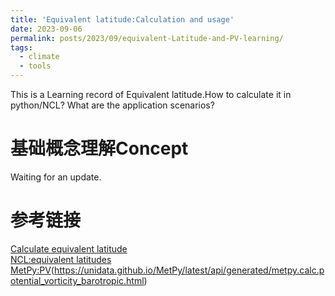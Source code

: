 ```yaml
---
title: 'Equivalent latitude:Calculation and usage'
date: 2023-09-06
permalink: posts/2023/09/equivalent-Latitude-and-PV-learning/
tags:
  - climate
  - tools
---
```

This is a Learning record of Equivalent latitude.How to calculate it in python/NCL? What are the application scenarios?

**基础概念理解Concept**
======
Waiting for an update.

参考链接
======
[Calculate equivalent latitude](https://www.bodekerscientific.com/other/useful-papers-reports-tools/calculate-equivalent-latitude)  
[NCL:equivalent latitudes](https://www.ncl.ucar.edu/Applications/equiv_lat.shtml#:~:text=NCL)
[MetPy:PV](https://unidata.github.io/MetPy/latest/api/generated/metpy.calc.potential_vorticity_baroclinic.html)(https://unidata.github.io/MetPy/latest/api/generated/metpy.calc.potential_vorticity_barotropic.html)
